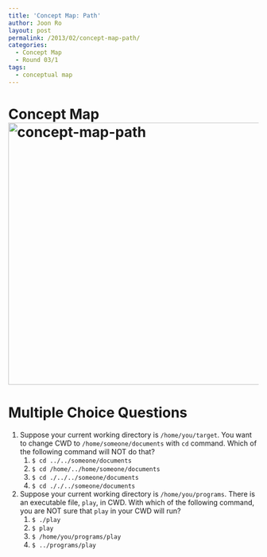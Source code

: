 ```yaml
---
title: 'Concept Map: Path'
author: Joon Ro
layout: post
permalink: /2013/02/concept-map-path/
categories:
  - Concept Map
  - Round 03/1
tags:
  - conceptual map
---
```

<h1 style="text-align: left;">
  Concept Map<a href="http://teaching.software-carpentry.org/wp-content/uploads/2013/02/snapshot2.jpeg"><img class="alignnone size-large wp-image-1583" alt="concept-map-path" src="http://teaching.software-carpentry.org/wp-content/uploads/2013/02/snapshot2-1024x764.jpeg" width="707" height="527" /></a>
</h1>

# Multiple Choice Questions

1.  Suppose your current working directory is `/home/you/target`. You want to change CWD to `/home/someone/documents` with `cd` command. Which of the following command will NOT do that? 
    1.  `$ cd ../../someone/documents`
    2.  `$ cd /home/../home/someone/documents`
    3.  `$ cd ./../../someone/documents`
    4.  `$ cd ././../someone/documents`
2.  Suppose your current working directory is `/home/you/programs`. There is an executable file, `play`, in CWD. With which of the following command, you are NOT sure that `play` in your CWD will run? 
    1.  `$ ./play`
    2.  `$ play`
    3.  `$ /home/you/programs/play`
    4.  `$ ../programs/play`